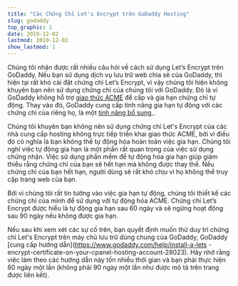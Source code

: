 ```yaml
---
title: "Các Chứng Chỉ Let's Encrypt trên GoDaddy Hosting"
slug: godaddy
top_graphic: 1
date: 2019-12-02
lastmod: 2019-12-02
show_lastmod: 1
---
```



Chúng tôi nhận được rất nhiều câu hỏi về cách sử dụng Let’s Encrypt trên GoDaddy. Nếu bạn sử dụng dịch vụ lưu trữ web chia sẻ của GoDaddy, thì hiện tại rất khó cài đặt chứng chỉ Let’s Encrypt, vì vậy chúng tôi hiện không khuyên bạn nên sử dụng chứng chỉ của chúng tôi với GoDaddy. Đó là vì GoDaddy không hỗ trợ [giao thức ACME](https://tools.ietf.org/html/rfc8555) để cấp và gia hạn chứng chỉ tự động. Thay vào đó, GoDaddy cung cấp tính năng gia hạn tự động với các chứng chỉ của riêng họ, là một [ tính năng bổ sung ](https://www.godaddy.com/web-security/ssl-certificate).

Chúng tôi khuyên bạn không nên sử dụng chứng chỉ Let's Encrypt của các nhà cung cấp hosting không trực tiếp triển khai giao thức ACME, bởi vì điều đó có nghĩa là bạn không thể tự động hóa hoàn toàn việc gia hạn. Chúng tôi nghĩ việc tự động gia hạn là một phần rất quan trọng của việc sử dụng chứng nhận. Việc sử dụng phần mềm để tự động hóa gia hạn giúp giảm thiểu rằng chứng chỉ của bạn sẽ hết hạn mà không được thay thế. Nếu chứng chỉ của bạn hết hạn, người dùng sẽ rất khó chịu vì họ không thể truy cập trang web của bạn.

Bởi vì chúng tôi rất tin tưởng vào việc gia hạn tự động, chúng tôi thiết kế các chứng chỉ của mình để sử dụng với tự động hóa ACME. Chứng chỉ Let’s Encrypt được hiểu là tự động gia hạn sau 60 ngày và sẽ ngừng hoạt động sau 90 ngày nếu không được gia hạn.

Nếu sau khi xem xét các sự cố trên, bạn quyết định muốn thử duy trì chứng chỉ Let's Encrypt trên máy chủ lưu trữ dùng chung của GoDaddy, GoDaddy [cung cấp hướng dẫn](https://www.godaddy.com/help/install-a-lets -encrypt-certificate-on-your-cpanel-hosting-account-28023). Hãy nhớ rằng việc làm theo các hướng dẫn này tốn nhiều thời gian và bạn phải thực hiện 60 ngày một lần (không phải 90 ngày một lần như được mô tả trên trang được liên kết).
